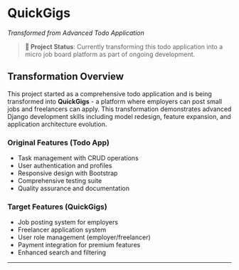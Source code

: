 # QuickGigs

_Transformed from Advanced Todo Application_

> **🚧 Project Status**: Currently transforming this todo application into a micro job board platform as part of ongoing development.

## Transformation Overview

This project started as a comprehensive todo application and is being transformed into **QuickGigs** - a platform where employers can post small jobs and freelancers can apply. This transformation demonstrates advanced Django development skills including model redesign, feature expansion, and application architecture evolution.

### Original Features (Todo App)

- Task management with CRUD operations
- User authentication and profiles
- Responsive design with Bootstrap
- Comprehensive testing suite
- Quality assurance and documentation

### Target Features (QuickGigs)

- Job posting system for employers
- Freelancer application system
- User role management (employer/freelancer)
- Payment integration for premium features
- Enhanced search and filtering

---

